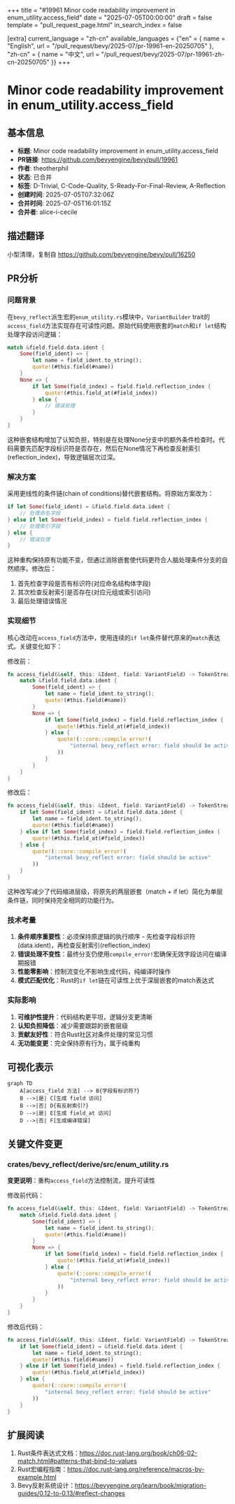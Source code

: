 +++
title = "#19961 Minor code readability improvement in enum_utility.access_field"
date = "2025-07-05T00:00:00"
draft = false
template = "pull_request_page.html"
in_search_index = false

[extra]
current_language = "zh-cn"
available_languages = {"en" = { name = "English", url = "/pull_request/bevy/2025-07/pr-19961-en-20250705" }, "zh-cn" = { name = "中文", url = "/pull_request/bevy/2025-07/pr-19961-zh-cn-20250705" }}
+++

# Minor code readability improvement in enum_utility.access_field

## 基本信息
- **标题**: Minor code readability improvement in enum_utility.access_field
- **PR链接**: https://github.com/bevyengine/bevy/pull/19961
- **作者**: theotherphil
- **状态**: 已合并
- **标签**: D-Trivial, C-Code-Quality, S-Ready-For-Final-Review, A-Reflection
- **创建时间**: 2025-07-05T07:32:06Z
- **合并时间**: 2025-07-05T16:01:15Z
- **合并者**: alice-i-cecile

## 描述翻译
小型清理，复制自 https://github.com/bevyengine/bevy/pull/16250

## PR分析

### 问题背景
在`bevy_reflect`派生宏的`enum_utility.rs`模块中，`VariantBuilder` trait的`access_field`方法实现存在可读性问题。原始代码使用嵌套的`match`和`if let`结构处理字段访问逻辑：
```rust
match &field.field.data.ident {
    Some(field_ident) => {
        let name = field_ident.to_string();
        quote!(#this.field(#name))
    }
    None => {
        if let Some(field_index) = field.field.reflection_index {
            quote!(#this.field_at(#field_index))
        } else {
            // 错误处理
        }
    }
}
```
这种嵌套结构增加了认知负担，特别是在处理None分支中的额外条件检查时。代码需要先匹配字段标识符是否存在，然后在None情况下再检查反射索引(reflection_index)，导致逻辑层次过深。

### 解决方案
采用更线性的条件链(chain of conditions)替代嵌套结构。将原始方案改为：
```rust
if let Some(field_ident) = &field.field.data.ident {
    // 处理命名字段
} else if let Some(field_index) = field.field.reflection_index {
    // 处理索引字段
} else {
    // 错误处理
}
```
这种重构保持原有功能不变，但通过消除嵌套使代码更符合人脑处理条件分支的自然顺序。修改后：
1. 首先检查字段是否有标识符(对应命名结构体字段)
2. 其次检查反射索引是否存在(对应元组或索引访问)
3. 最后处理错误情况

### 实现细节
核心改动在`access_field`方法中，使用连续的`if let`条件替代原来的`match`表达式。关键变化如下：

修改前：
```rust
fn access_field(&self, this: &Ident, field: VariantField) -> TokenStream {
    match &field.field.data.ident {
        Some(field_ident) => {
            let name = field_ident.to_string();
            quote!(#this.field(#name))
        }
        None => {
            if let Some(field_index) = field.field.reflection_index {
                quote!(#this.field_at(#field_index))
            } else {
                quote!(::core::compile_error!(
                    "internal bevy_reflect error: field should be active"
                ))
            }
        }
    }
}
```

修改后：
```rust
fn access_field(&self, this: &Ident, field: VariantField) -> TokenStream {
    if let Some(field_ident) = &field.field.data.ident {
        let name = field_ident.to_string();
        quote!(#this.field(#name))
    } else if let Some(field_index) = field.field.reflection_index {
        quote!(#this.field_at(#field_index))
    } else {
        quote!(::core::compile_error!(
            "internal bevy_reflect error: field should be active"
        ))
    }
}
```
这种改写减少了代码缩进层级，将原先的两层嵌套（match + if let）简化为单层条件链，同时保持完全相同的功能行为。

### 技术考量
1. **条件顺序重要性**：必须保持原逻辑的执行顺序 - 先检查字段标识符(data.ident)，再检查反射索引(reflection_index)
2. **错误处理不变性**：最终分支仍使用`compile_error!`宏确保无效字段访问在编译期报错
3. **性能零影响**：控制流变化不影响生成代码，纯编译时操作
4. **模式匹配优化**：Rust的`if let`链在可读性上优于深层嵌套的match表达式

### 实际影响
1. **可维护性提升**：代码结构更平坦，逻辑分支更清晰
2. **认知负担降低**：减少需要跟踪的嵌套层级
3. **贡献友好性**：符合Rust社区对条件处理的常见习惯
4. **无功能变更**：完全保持原有行为，属于纯重构

## 可视化表示

```mermaid
graph TD
    A[access_field 方法] --> B{字段有标识符?}
    B -->|是| C[生成 field 访问]
    B -->|否| D{有反射索引?}
    D -->|是| E[生成 field_at 访问]
    D -->|否| F[生成编译错误]
```

## 关键文件变更

### crates/bevy_reflect/derive/src/enum_utility.rs
**变更说明**：重构`access_field`方法控制流，提升可读性

修改前代码：
```rust
fn access_field(&self, this: &Ident, field: VariantField) -> TokenStream {
    match &field.field.data.ident {
        Some(field_ident) => {
            let name = field_ident.to_string();
            quote!(#this.field(#name))
        }
        None => {
            if let Some(field_index) = field.field.reflection_index {
                quote!(#this.field_at(#field_index))
            } else {
                quote!(::core::compile_error!(
                    "internal bevy_reflect error: field should be active"
                ))
            }
        }
    }
}
```

修改后代码：
```rust
fn access_field(&self, this: &Ident, field: VariantField) -> TokenStream {
    if let Some(field_ident) = &field.field.data.ident {
        let name = field_ident.to_string();
        quote!(#this.field(#name))
    } else if let Some(field_index) = field.field.reflection_index {
        quote!(#this.field_at(#field_index))
    } else {
        quote!(::core::compile_error!(
            "internal bevy_reflect error: field should be active"
        ))
    }
}
```

## 扩展阅读
1. Rust条件表达式文档：https://doc.rust-lang.org/book/ch06-02-match.html#patterns-that-bind-to-values
2. Rust宏编程指南：https://doc.rust-lang.org/reference/macros-by-example.html
3. Bevy反射系统设计：https://bevyengine.org/learn/book/migration-guides/0.12-to-0.13/#reflect-changes